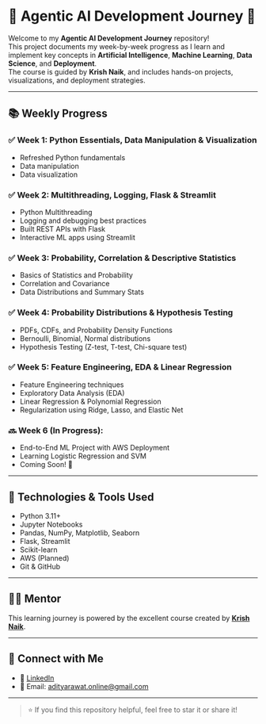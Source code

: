 # 🧠 Agentic AI Development Journey 🚀

Welcome to my **Agentic AI Development Journey** repository!  
This project documents my week-by-week progress as I learn and implement key concepts in **Artificial Intelligence**, **Machine Learning**, **Data Science**, and **Deployment**.  
The course is guided by **Krish Naik**, and includes hands-on projects, visualizations, and deployment strategies.

---

## 📚 Weekly Progress

### ✅ Week 1: Python Essentials, Data Manipulation & Visualization
- Refreshed Python fundamentals 
- Data manipulation 
- Data visualization 

### ✅ Week 2: Multithreading, Logging, Flask & Streamlit
- Python Multithreading 
- Logging and debugging best practices
- Built REST APIs with Flask
- Interactive ML apps using Streamlit

### ✅ Week 3: Probability, Correlation & Descriptive Statistics
- Basics of Statistics and Probability 
- Correlation and Covariance
- Data Distributions and Summary Stats

### ✅ Week 4: Probability Distributions & Hypothesis Testing
- PDFs, CDFs, and Probability Density Functions 
- Bernoulli, Binomial, Normal distributions
- Hypothesis Testing (Z-test, T-test, Chi-square test) 

### ✅ Week 5: Feature Engineering, EDA & Linear Regression
- Feature Engineering techniques 
- Exploratory Data Analysis (EDA) 
- Linear Regression & Polynomial Regression
- Regularization using Ridge, Lasso, and Elastic Net 

### 🔜 Week 6 (In Progress):
- End-to-End ML Project with AWS Deployment
- Learning Logistic Regression and SVM
- Coming Soon! 🚧

---

## 🧰 Technologies & Tools Used
- Python 3.11+
- Jupyter Notebooks
- Pandas, NumPy, Matplotlib, Seaborn
- Flask, Streamlit
- Scikit-learn
- AWS (Planned)
- Git & GitHub

---

## 👨‍🏫 Mentor  
This learning journey is powered by the excellent course created by **[Krish Naik](https://www.linkedin.com/in/naikkrish/)**.

---

## 🙌 Connect with Me
- 🔗 [LinkedIn](https://www.linkedin.com/in/buildwithadi/)
- 📧 Email: adityarawat.online@gmail.com

---

> ⭐ If you find this repository helpful, feel free to star it or share it!



